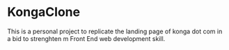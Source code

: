 # KongaClone
This is a personal project to replicate the landing page of konga dot com in a bid to strenghten m Front End web development skill.
